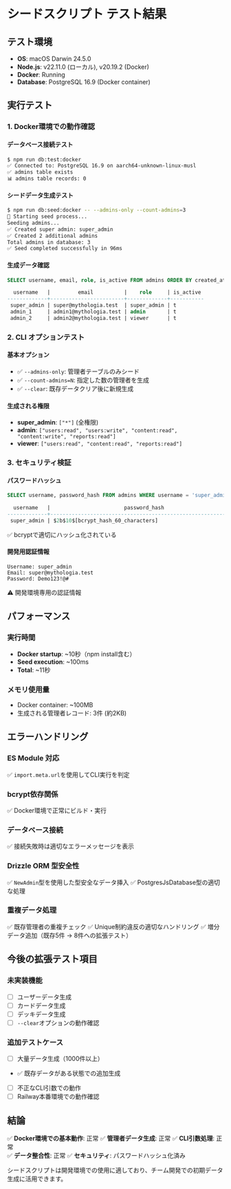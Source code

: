 # シードスクリプト テスト結果

## テスト環境
- **OS**: macOS Darwin 24.5.0
- **Node.js**: v22.11.0 (ローカル), v20.19.2 (Docker)
- **Docker**: Running
- **Database**: PostgreSQL 16.9 (Docker container)

## 実行テスト

### 1. Docker環境での動作確認

#### データベース接続テスト
```bash
$ npm run db:test:docker
✅ Connected to: PostgreSQL 16.9 on aarch64-unknown-linux-musl
✅ admins table exists
📊 admins table records: 0
```

#### シードデータ生成テスト
```bash
$ npm run db:seed:docker -- --admins-only --count-admins=3
🌱 Starting seed process...
Seeding admins...
✅ Created super admin: super_admin
✅ Created 2 additional admins
Total admins in database: 3
✅ Seed completed successfully in 96ms
```

#### 生成データ確認
```sql
SELECT username, email, role, is_active FROM admins ORDER BY created_at;

  username   |         email          |    role     | is_active 
-------------+------------------------+-------------+-----------
 super_admin | super@mythologia.test  | super_admin | t
 admin_1     | admin1@mythologia.test | admin       | t
 admin_2     | admin2@mythologia.test | viewer      | t
```

### 2. CLI オプションテスト

#### 基本オプション
- ✅ `--admins-only`: 管理者テーブルのみシード
- ✅ `--count-admins=N`: 指定した数の管理者を生成
- ✅ `--clear`: 既存データクリア後に新規生成

#### 生成される権限
- **super_admin**: `["*"]` (全権限)
- **admin**: `["users:read", "users:write", "content:read", "content:write", "reports:read"]`
- **viewer**: `["users:read", "content:read", "reports:read"]`

### 3. セキュリティ検証

#### パスワードハッシュ
```sql
SELECT username, password_hash FROM admins WHERE username = 'super_admin';

  username   |                        password_hash                        
-------------+-------------------------------------------------------------
 super_admin | $2b$10$[bcrypt_hash_60_characters]
```
✅ bcryptで適切にハッシュ化されている

#### 開発用認証情報
```
Username: super_admin
Email: super@mythologia.test  
Password: Demo123!@#
```
⚠️ 開発環境専用の認証情報

## パフォーマンス

### 実行時間
- **Docker startup**: ~10秒（npm install含む）
- **Seed execution**: ~100ms
- **Total**: ~11秒

### メモリ使用量
- Docker container: ~100MB
- 生成される管理者レコード: 3件 (約2KB)

## エラーハンドリング

### ES Module 対応
✅ `import.meta.url`を使用してCLI実行を判定

### bcrypt依存関係
✅ Docker環境で正常にビルド・実行

### データベース接続
✅ 接続失敗時は適切なエラーメッセージを表示

### Drizzle ORM 型安全性
✅ `NewAdmin`型を使用した型安全なデータ挿入
✅ PostgresJsDatabase型の適切な処理

### 重複データ処理
✅ 既存管理者の重複チェック
✅ Unique制約違反の適切なハンドリング
✅ 増分データ追加（既存5件 → 8件への拡張テスト）

## 今後の拡張テスト項目

### 未実装機能
- [ ] ユーザーデータ生成
- [ ] カードデータ生成  
- [ ] デッキデータ生成
- [ ] `--clear`オプションの動作確認

### 追加テストケース
- [ ] 大量データ生成（1000件以上）
- ✅ 既存データがある状態での追加生成
- [ ] 不正なCLI引数での動作
- [ ] Railway本番環境での動作確認

## 結論

✅ **Docker環境での基本動作**: 正常
✅ **管理者データ生成**: 正常
✅ **CLI引数処理**: 正常  
✅ **データ整合性**: 正常
✅ **セキュリティ**: パスワードハッシュ化済み

シードスクリプトは開発環境での使用に適しており、チーム開発での初期データ生成に活用できます。